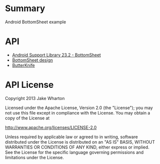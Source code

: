# Summary
Android BottomSheet example

# API

- [Android Support Library 23.2 - BottomSheet](http://android-developers.blogspot.kr/2016/02/android-support-library-232.html)
- [BottomSheet design](https://www.google.com/design/spec/components/bottom-sheets.html#bottom-sheets-behavior)
- [ButterKnife](http://jakewharton.github.io/butterknife/)

# API License

Copyright 2013 Jake Wharton

Licensed under the Apache License, Version 2.0 (the "License");
you may not use this file except in compliance with the License.
You may obtain a copy of the License at

   http://www.apache.org/licenses/LICENSE-2.0

Unless required by applicable law or agreed to in writing, software
distributed under the License is distributed on an "AS IS" BASIS,
WITHOUT WARRANTIES OR CONDITIONS OF ANY KIND, either express or implied.
See the License for the specific language governing permissions and
limitations under the License.
